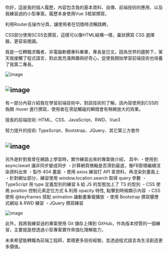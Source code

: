 你好，這是我的個人履歷，內容包含我的基本資料、自傳、前端技術的應用、以及我練習過的小型專案。履歷本身使用Vue 3框架撰寫，

利用Router去操作分頁，讓使用者在切換時流暢跳轉，

CSS部分使用SCSS去撰寫，這樣可以像HTML結構一樣，巢狀撰寫 CSS 選擇器，更容易閱讀。

我是一位轉職求職者，非電腦軟體專科畢業，專長是日文。因為世界的趨勢下，某天我接觸了程式語言，對此我充滿興趣與好奇心，促使我開始學習前端技術也培養了我第二專長。

![image](https://github.com/user-attachments/assets/cfee3d7b-2f03-4507-ba0e-9b7b475b6702)

![image](https://github.com/user-attachments/assets/9abe1add-8a23-41c3-aaf0-9e70bd3ab56c)
-----------------------------------
有一部分內容介紹我在學習前端技術中，對該技術的了解。該內容使用到CSS的偽類 :hover 進行撰寫，使用者在滑鼠觸碰的瞬間會有稍微放大的效果。

擅長的前端技術: HTML、CSS、JavaScript、RWD、Vue3

努力提升的技術: TypeScript、Bootstrap、JQuery、其它第三方套件

![image](https://github.com/user-attachments/assets/918863b6-7732-4a5a-939d-32d773d1878d)
-----------------------------------

另外是針對我曾在網路上學習時，實作練習出來的專案做介紹，
其中:
・使用到 async/await 讓非同步變成同步
・計算網頁捲軸是否滑到最底，像FB那樣繼續渲染資料出來
・製作 404 畫面
・使用 axios 練習打 API 拿資料，再渲染到畫面上
・針對網址部分，練習使用 window.location.search 取得 query 參數
・TypeScript 用 type 定義型別的練習 & 給 JS 的型態加上了 TS 的型別
・CSS 使用 position 控制元素定位方式 & 利用 opacity 特性, 點擊到時候顯示內容
・CSS 使用 @keyframes 搭配 animation 讓動畫重複播放
・使用 Bootstrap 撰寫響應式網站 & RWD 練習
・JQuery 撰寫練習

![image](https://github.com/user-attachments/assets/88313a3e-f60e-4b11-b36d-c923bbae51c1)

此外，我將我練習過的專案使用 Git 儲存上傳到 GitHub，作為版本控管的一個練習，主要就是想透過小型專案實作來強化理解能力，

未來希望能轉職為前端工程師，累積更多技術經驗，並透過程式語言為生活創造更多價值。
